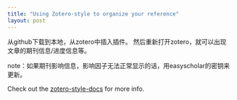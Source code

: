 ```yaml
---
title: "Using Zotero-style to organize your reference"
layout: post
---
```


从github下载到本地，从zotero中插入插件。
然后重新打开zotero，就可以出现文章的期刊信息/进度信息等。

note：如果期刊影响信息，影响因子无法正常显示的话，用easyscholar的密钥来更新。

Check out the [zotero-style-docs][zotero-style-docs] for more info.

[zotero-style-docs]: https://github.com/MuiseDestiny/zotero-style
